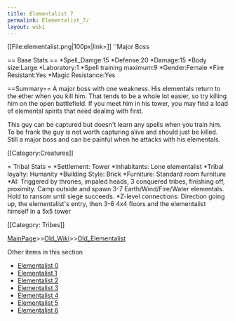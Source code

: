 ```yaml
---
title: Elementalist 7
permalink: Elementalist_7/
layout: wiki
---
```

[[File:elementalist.png|100px|link=]] ''Major Boss


== Base Stats ==
*Spell_Damge:15
*Defense:20
*Damage:15
*Body size:Large
*Laboratory:1
*Spell training maximum:9
*Gender:Female
*Fire Resistant:Yes
*Magic Resistance:Yes

==Summary==
A major boss with one weakness. His elementals return to the ether when you kill him. That tends to be a whole lot easier, so try killing him on the open battlefield. If you meet him in his tower, you may find a load of elemental spirits that need dealing with first.

This guy can be captured but doesn't learn any spells when you train him. To be frank the guy is not worth capturing alive and should just be killed. Still a major boss and can be painful when he attacks with his elementals.

[[Category:Creatures]]

= Tribal Stats =
*Settlement: Tower
*Inhabitants: Lone elementalist
*Tribal loyalty: Humanity
*Building Style: Brick
*Furniture: Standard room furniture  
*AI: Triggered by thrones, impaled heads, 3 conquered tribes, finishing off, proximity. Camp outside and spawn 3-7 Earth/Wind/Fire/Water elementals. Hold to ransom until siege succeeds. 
*Z-level connections: Direction going up, the elementalist's entry, then 3-6 4x4 floors and the elementalist himself in a 5x5 tower

[[Category: Tribes]]

[MainPage](/keeperrl_wiki/ "wikilink")>>[Old_Wiki](/keeperrl_wiki/Old_Wiki "wikilink")>>[Old_Elementalist](/keeperrl_wiki/Old_Elementalist "wikilink")

Other items in this section
-    [Elementalist 0](/keeperrl_wiki/Elementalist_0 "wikilink")
-    [Elementalist 1](/keeperrl_wiki/Elementalist_1 "wikilink")
-    [Elementalist 2](/keeperrl_wiki/Elementalist_2 "wikilink")
-    [Elementalist 3](/keeperrl_wiki/Elementalist_3 "wikilink")
-    [Elementalist 4](/keeperrl_wiki/Elementalist_4 "wikilink")
-    [Elementalist 5](/keeperrl_wiki/Elementalist_5 "wikilink")
-    [Elementalist 6](/keeperrl_wiki/Elementalist_6 "wikilink")

